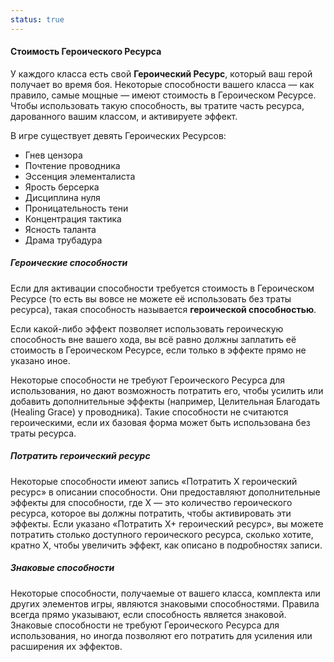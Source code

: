 ```yaml
---
status: true
---
```


#### Стоимость Героического Ресурса

У каждого класса есть свой **Героический Ресурс**, который ваш герой получает во время боя. Некоторые способности вашего класса — как правило, самые мощные — имеют стоимость в Героическом Ресурсе. Чтобы использовать такую способность, вы тратите часть ресурса, дарованного вашим классом, и активируете эффект.

В игре существует девять Героических Ресурсов:
- Гнев цензора    
- Почтение проводника    
- Эссенция элементалиста    
- Ярость берсерка    
- Дисциплина нуля    
- Проницательность тени
- Концентрация тактика    
- Ясность таланта    
- Драма трубадура

##### Героические способности

Если для активации способности требуется стоимость в Героическом Ресурсе (то есть вы вовсе не можете её использовать без траты ресурса), такая способность называется **героической способностью**.

Если какой-либо эффект позволяет использовать героическую способность вне вашего хода, вы всё равно должны заплатить её стоимость в Героическом Ресурсе, если только в эффекте прямо не указано иное.

Некоторые способности не требуют Героического Ресурса для использования, но дают возможность потратить его, чтобы усилить или добавить дополнительные эффекты (например, Целительная Благодать (Healing Grace) у проводника). Такие способности не считаются героическими, если их базовая форма может быть использована без траты ресурса.

##### Потратить героический ресурс

Некоторые способности имеют запись «Потратить X героический ресурс» в описании способности. Они предоставляют дополнительные эффекты для способности, где X — это количество героического ресурса, которое вы должны потратить, чтобы активировать эти эффекты. Если указано «Потратить X+ героический ресурс», вы можете потратить столько доступного героического ресурса, сколько хотите, кратно X, чтобы увеличить эффект, как описано в подробностях записи.

##### Знаковые способности

Некоторые способности, получаемые от вашего класса, комплекта или других элементов игры, являются знаковыми способностями. Правила всегда прямо указывают, если способность является знаковой. Знаковые способности не требуют Героического Ресурса для использования, но иногда позволяют его потратить для усиления или расширения их эффектов.

